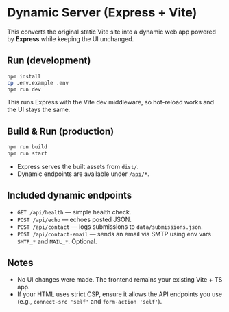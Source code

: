 # Dynamic Server (Express + Vite)

This converts the original static Vite site into a dynamic web app powered by **Express** while keeping the UI unchanged.

## Run (development)

```bash
npm install
cp .env.example .env
npm run dev
```

This runs Express with the Vite dev middleware, so hot-reload works and the UI stays the same.

## Build & Run (production)

```bash
npm run build
npm run start
```

- Express serves the built assets from `dist/`.
- Dynamic endpoints are available under `/api/*`.

## Included dynamic endpoints

- `GET /api/health` — simple health check.
- `POST /api/echo` — echoes posted JSON.
- `POST /api/contact` — logs submissions to `data/submissions.json`.
- `POST /api/contact-email` — sends an email via SMTP using env vars `SMTP_*` and `MAIL_*`. Optional.

## Notes

- No UI changes were made. The frontend remains your existing Vite + TS app.
- If your HTML uses strict CSP, ensure it allows the API endpoints you use (e.g., `connect-src 'self'` and `form-action 'self'`).
